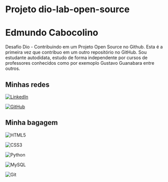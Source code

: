 
# Projeto dio-lab-open-source


# Edmundo Cabocolino
Desafio Dio - Contribuindo em um Projeto Open Source no Github.
Esta é a primeira vez que contribuo em um outro repositório no GitHub. Sou estudante autodidata, estudo de forma independente por cursos de professores conhecidos como por exemoplo Gustavo Guanabara entre outros.

## Minhas redes 
[![LinkedIn](https://img.shields.io/badge/LinkedIn-0077B5?style=for-the-badge&logo=linkedin&logoColor=black)](https://www.linkedin.com/in/edmundo-do-carmo-cabocolino-06a2a087/)

[![GitHub](https://img.shields.io/badge/GitHub-100000?style=for-the-badge&logo=github&logoColor=white)](https://github.com/Edmundocabocolino)


## Minha bagagem
![HTML5](https://img.shields.io/badge/HTML5-E34F26?style=for-the-badge&logo=html5&logoColor=white)

![CSS3](https://img.shields.io/badge/CSS3-1572B6?style=for-the-badge&logo=css3&logoColor=white)

![Python](https://img.shields.io/badge/Python-F7DF1E?style=for-the-badge&logo=python&logoColor=gren)

![MySQL](https://img.shields.io/badge/MySQL-00000F?style=for-the-badge&logo=mysql&logoColor=white)

![Git](https://img.shields.io/badge/GIT-E44C30?style=for-the-badge&logo=git&logoColor=white)

